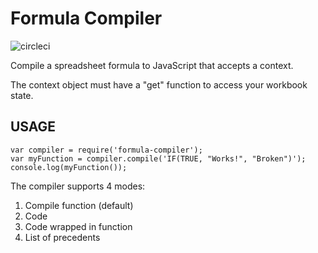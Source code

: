 # Formula Compiler

![circleci](https://circleci.com/gh/FormulaPages/compiler.svg?style=shield&circle-token=:circle-token)

Compile a spreadsheet formula to JavaScript that accepts a context.

The context object must have a "get" function to access your workbook state.

## USAGE

    var compiler = require('formula-compiler');
    var myFunction = compiler.compile('IF(TRUE, "Works!", "Broken")');
    console.log(myFunction());

The compiler supports 4 modes:

1.  Compile function (default)
2.  Code
3.  Code wrapped in function
4.  List of precedents
